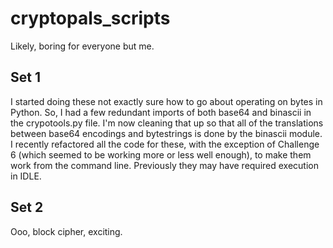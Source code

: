 # cryptopals_scripts

Likely, boring for everyone but me.

## Set 1

I started doing these not exactly sure how to go about operating on bytes in Python. So, I had a few redundant imports of both base64 and binascii in the crypotools.py file. I'm now cleaning that up so that all of the translations between base64 encodings and bytestrings is done by the binascii module. I recently refactored all the code for these, with the exception of Challenge 6 (which seemed to be working more or less well enough), to make them work from the command line. Previously they may have required execution in IDLE. 

## Set 2

Ooo, block cipher, exciting. 


 



